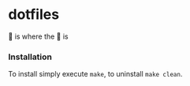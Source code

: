# dotfiles

🏡 is where the 💚 is

### Installation

To install simply execute `make`, to uninstall `make clean`.

